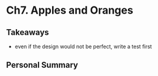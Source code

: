 # Ch7. Apples and Oranges

## Takeaways
- even if the design would not be perfect, write a test first

## Personal Summary
